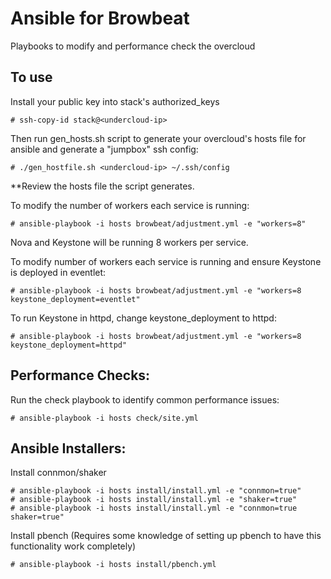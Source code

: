 # Ansible for Browbeat
Playbooks to modify and performance check the overcloud

## To use

Install your public key into stack's authorized_keys
```
# ssh-copy-id stack@<undercloud-ip>
```

Then run gen_hosts.sh script to generate your overcloud's hosts file for ansible and generate a "jumpbox" ssh config:

```
# ./gen_hostfile.sh <undercloud-ip> ~/.ssh/config
```
**Review the hosts file the script generates.

To modify the number of workers each service is running:

```
# ansible-playbook -i hosts browbeat/adjustment.yml -e "workers=8"
```
Nova and Keystone will be running 8 workers per service.

To modify number of workers each service is running and ensure Keystone is deployed in eventlet:

```
# ansible-playbook -i hosts browbeat/adjustment.yml -e "workers=8 keystone_deployment=eventlet"
```

To run Keystone in httpd, change keystone_deployment to httpd:

```
# ansible-playbook -i hosts browbeat/adjustment.yml -e "workers=8 keystone_deployment=httpd"
```

## Performance Checks:

Run the check playbook to identify common performance issues:

```
# ansible-playbook -i hosts check/site.yml
```

## Ansible Installers:

Install connmon/shaker

```
# ansible-playbook -i hosts install/install.yml -e "connmon=true"
# ansible-playbook -i hosts install/install.yml -e "shaker=true"
# ansible-playbook -i hosts install/install.yml -e "connmon=true shaker=true"
```

Install pbench (Requires some knowledge of setting up pbench to have this functionality work completely)

```
# ansible-playbook -i hosts install/pbench.yml
```
